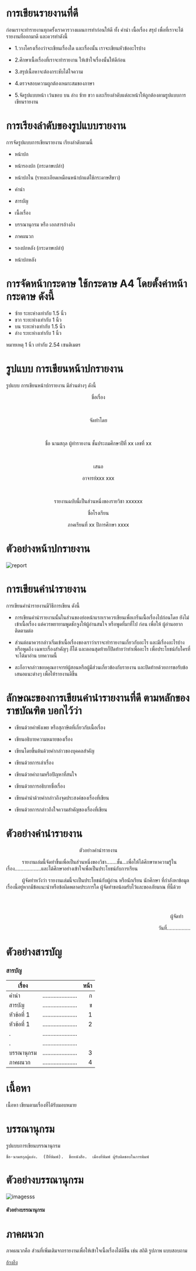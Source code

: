 # การเขียนรายงานที่ดี
 ก่อนเราจะทำรายงานทุกครั้งเราควรวางแผนการทำก่อนให้ดี ทั้ง คำนำ เนื้อเรื่อง สรุป เพื่อที่เราจะได้รายงานที่ออกมาดี และควรทำดังนี้

 * 1.วางโครงเรื่องว่าจะเขียนเรื่องใด และเรื่องนั้น เราจะเขียนหัวข้ออะไรบ้าง

* 2.ศึกษาเนื้อเรื่องที่เราจะทำรายงาน ให้เข้าใจเรื่องนั้นให้ดีก่อน

* 3.สรุปเนื้อหาจะต้องกระชับได้ใจความ

* 4.ตรวจสอบความถูกต้องเหมาะสมของภาษา

* 5.จัดรูปแบบหน้า เว้นขอบ บน ล่าง ซ้าย ขวา  และเรียงลำดับแต่ละหน้าให้ถูกต้องตามรูปแบบการเขียนรายงาน

# การเรียงลำดับของรูปแบบรายงาน
การจัดรูปแบบการเขียนรายงาน เรียงลำดับตามนี้

* หน้าปก

* หน้ารองปก (กระดาษเปล่า)

* หน้าปกใน (รายละเอียดเหมือนหน้าปกแต่ใช้กระดาษสีขาว)

* คำนำ

* สารบัญ

* เนื้อเรื่อง

* บรรณานุกรม หรือ เอกสารอ้างอิง

* ภาคผนวก

* รองปกหลัง (กระดาษเปล่า)

* หน้าปกหลัง

# การจัดหน้ากระดาษ ใช้กระดาษ A4 โดยตั้งค่าหน้ากระดาษ ดังนี้

* ซ้าย ระยะห่างเท่ากับ 1.5 นิ้ว
* ขวา ระยะห่างเท่ากับ 1 นิ้ว
* บน ระยะห่างเท่ากับ 1.5 นิ้ว
* ล่าง ระยะห่างเท่ากับ 1 นิ้ว

หมายเหตุ 1 นิ้ว เท่ากับ 2.54 เซนติเมตร

# รูปแบบ การเขียนหน้าปกรายงาน
 รูปแบบ การเขียนหน้าปกรายงาน มีส่วนต่างๆ ดังนี้


<p align="center">ชื่อเรื่อง</p>
<br>
<p align="center">จัดทำโดย</p>
<br>
<p align="center">ชื่อ นามสกุล ผู้ทำรายงาน
ชั้นประถมศึกษาปีที่  xx เลขที่ xx</p>
<br>
<p align="center">เสนอ</p>
<p align="center">อาจารย์xxx xxx</p>
<br>
<p align="center">รายงานฉบับนี้เป็นส่วนหนึ่งของรายวิชา xxxxxx</p>
<p align="center">ชื่อโรงเรียน</p>
<p align="center">ภาคเรียนที่ xx ปีการศึกษา xxxx</p>


# ตัวอย่างหน้าปกรายงาน

![report](https://sites.google.com/site/informationsysteminbussiness/_/rsrc/1472863644072/tawxyang-rayngan/%E0%B8%AB%E0%B8%99%E0%B9%89%E0%B8%B2%E0%B8%9B%E0%B8%81%E0%B8%A3%E0%B8%B2%E0%B8%A2%E0%B8%87%E0%B8%B2%E0%B8%99.png)



# การเขียนคำนำรายงาน
การเขียนคำนำรายงานมีวิธีการเขียน ดังนี้
* การเขียนคำนำรายงานนั้นในส่วนของย่อหน้าแรกเราควรเขียนเพื่อเกริ่นเนื้อเรื่องไปก่อนโดย ยังไม่เข้าเนื้อเรื่อง แต่ควรพยายามพูดชักจูงให้ผู้อ่านสนใจ หรือพูดที่มาที่ไป ก่อน เพื่อให้ ผู้อ่านอยากติดตามต่อ

* ส่วนต่อมาควรกล่าวเริ่มเข้าเนื้อเรื่องของเราว่าเราจะทำรายงานเกี่ยวกับอะไร และมีเรื่องอะไรบ้างหรือพูดถึง เฉพาะเรื่องสำคัญๆ ก็ได้ และตอนสุดท้ายก็ปิดท้ายว่าทำเพื่ออะไร เพื่อประโยชน์กับใครที่จะได้มาอ่าน บทความนี้

* ละก็อาจกล่าวขอบคุณอาจารย์ผู้สอนหรือผู้มีส่วนเกี่ยวข้องกับรายงาน และปิดท้ายด้วยการขอรับข้อเสนอแนะต่างๆ เพื่อให้รายงานดีขึ้น

# ลักษณะของการเขียนคำนำรายงานที่ดี ตามหลักของ ราชบัณฑิต บอกไว้ว่า

* เขียนด้วยคำพังเพย หรือสุภาษิตที่เกี่ยวกับเนื้อเรื่อง

* เขียนอธิบายความหมายของเรื่อง

* เขียนโดยขึ้นต้นด้วยคำกล่าวของบุคคลสำคัญ

* เขียนด้วยการเล่าเรื่อง

* เขียนด้วยคำถามหรือปัญหาที่สนใจ

* เขียนด้วยการอธิบายชื่อเรื่อง

* เขียนคำนำด้วยคำกล่าวถึงจุดประสงค์ของเรื่องที่เขียน

* เขียนด้วยการกล่าวถึงใจความสำคัญของเรื่องที่เขียน

# ตัวอย่างคำนำรายงาน

<p align="center">ตัวอย่างคำนำรายงาน</p>

<p align="left">&nbsp;&nbsp;&nbsp;&nbsp;&nbsp;&nbsp;&nbsp;&nbsp;&nbsp;&nbsp;&nbsp;รายงานเล่มนี้จัดทำขึ้นเพื่อเป็นส่วนหนึ่งของวิชา…….ชั้น…เพื่อให้ได้ศึกษาหาความรู้ในเรื่อง……............และได้ศึกษาอย่างเข้าใจเพื่อเป็นประโยชน์กับการเรียน</p>
<p align="left">&nbsp;&nbsp;&nbsp;&nbsp;&nbsp;&nbsp;&nbsp;&nbsp;&nbsp;&nbsp;&nbsp;ผู้จัดทำหวังว่า  รายงานเล่มนี้จะเป็นประโยชน์กับผู้อ่าน หรือนักเรียน นักศึกษา ที่กำลังหาข้อมูลเรื่องนี้อยู่หากมีข้อแนะนำหรือข้อผิดพลาดประการใด ผู้จัดทำขอน้อมรับไว้และขออภัยมาณ ที่นี้ด้วย</p>
<br>
<br>
<p align="right">ผู้จัดทำ&nbsp;&nbsp;&nbsp;&nbsp;&nbsp;</p>
<p align="right">วันที่…………….</p>

# ตัวอย่างสารบัญ
### สารบัญ

| เรื่อง      |            |  หน้า |
|----------|:-------------:|------:|
| คำนำ     |  ...................... | ก |
| สารบัญ   | ......................|   ข |
| หัวข้อที่ 1 | ...................... |    1 |
| หัวข้อที่ 1 | ...................... |    2 |
| . | ...................... |     |
| . | ...................... |     |
| บรรณานุกรม | ...................... |    3 |
| ภาคผนวก | ...................... |    4 |

# เนื้อหา
เนื้อหา เขียนตามเรื่องที่ได้รับมอบหมาย

# บรรณานุกรม
รูปแบบการเขียนบรรณานุกรม
```
ชื่อ-นามสกุลผู้แต่ง.  (ปีที่พิมพ์).  ชื่อหนังสือ.  เมืองที่พิมพ์ ผู้รับผิดชอบในการพิมพ์
```

# ตัวอย่างบรรณานุกรม
![imagesss](https://sites.google.com/site/informationsysteminbussiness/_/rsrc/1472863803810/tawxyang-rayngan/%E0%B8%95%E0%B8%B1%E0%B8%A7%E0%B8%AD%E0%B8%A2%E0%B9%88%E0%B8%B2%E0%B8%87%E0%B8%9A%E0%B8%A3%E0%B8%A3%E0%B8%93%E0%B8%B2%E0%B8%99%E0%B8%B8%E0%B8%81%E0%B8%A3%E0%B8%A1.jpg?height=258&width=400)

#### ตัวอย่างบรรณานุกรม

# ภาคผนวก
ภาคผนวกคือ ส่วนที่เพิ่มเติมจากรายงานเพื่อให้เข้าใจเนื้อเรื่องได้ดีขี้น เช่น สถิติ รูปภาพ แบบสอบถาม

[อ้างอิง](https://sites.google.com/site/informationsysteminbussiness/tawxyang-rayngan)
